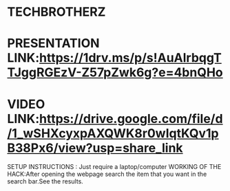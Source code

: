 # TECHBROTHERZ
# PRESENTATION LINK:https://1drv.ms/p/s!AuAlrbqgTTJggRGEzV-Z57pZwk6g?e=4bnQHo
# VIDEO LINK:https://drive.google.com/file/d/1_wSHXcyxpAXQWK8r0wIqtKQv1pB38Px6/view?usp=share_link

SETUP INSTRUCTIONS : Just require a laptop/computer
WORKING OF THE HACK:After opening the webpage search the item that you want in the search bar.See the results.
